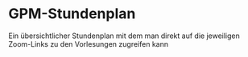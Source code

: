 # GPM-Stundenplan
Ein übersichtlicher Stundenplan mit dem man direkt auf die jeweiligen Zoom-Links zu den Vorlesungen zugreifen kann
